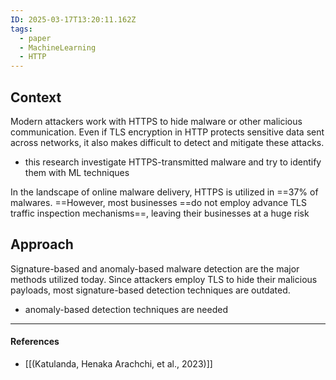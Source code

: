 ```yaml
---
ID: 2025-03-17T13:20:11.162Z
tags:
  - paper
  - MachineLearning
  - HTTP
---
```

## Context

Modern attackers work with HTTPS to hide malware or other malicious communication. Even if TLS encryption in HTTP protects sensitive data sent across networks, it also makes difficult to detect and mitigate these attacks.
- this research investigate HTTPS-transmitted malware and try to identify them with ML techniques

In the landscape of online malware delivery, HTTPS is utilized in ==37% of malwares. ==However, most businesses ==do not employ advance TLS traffic inspection mechanisms==, leaving their businesses at a huge risk
## Approach

Signature-based and anomaly-based malware detection are the major methods utilized today. Since attackers employ TLS to hide their malicious payloads, most signature-based detection techniques are outdated.
- anomaly-based detection techniques are needed

---
#### References
- [[(Katulanda, Henaka Arachchi, et al., 2023)]]
